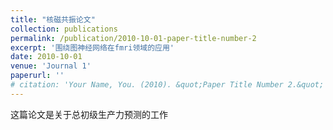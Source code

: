 ```yaml
---
title: "核磁共振论文"
collection: publications
permalink: /publication/2010-10-01-paper-title-number-2
excerpt: '围绕图神经网络在fmri领域的应用'
date: 2010-10-01
venue: 'Journal 1'
paperurl: ''
# citation: 'Your Name, You. (2010). &quot;Paper Title Number 2.&quot; <i>Journal 1</i>. 1(2).'
---
```

<!-- 
目标期刊：   Springer Nature
 Environmental Monitoring and Assessment
 期刊审稿要求： 准备好LaTeX源文件（.tex）以及所有相关的文件（如.bib参考文献文件、图片文件等）。
将所有文件（包括LaTeX源文件和图片）压缩成一个.zip档案。
提交压缩包，期刊会自行编译成PDF进行评审。
期刊专注于环境监测与评估的技术发展和数据应用，涉及监测系统设计、采样技术、数据处理、质量验收等。具体主题包括生物指标、污染指数、风险评估方法、土地利用变化监测等
研究方法偏好。资料里提到，期刊偏好实证研究、数据驱动分析，尤其是结合毒理学、流行病学数据的研究。此外，应用数学模型和GIS技术的文章也很常见。同时，强调跨学科，比如环境科学与计算机科学、农业科学的结合。
比较严格，尤其重视语言质量。有用户反馈即使内容通过，语言问题也可能导致拒稿。此外，投稿建议中提到对格式、重复率、参考文献的要求，说明期刊对稿件规范性要求高。



 期刊风格：



 -->

这篇论文是关于总初级生产力预测的工作



<!-- Recommended citation: Your Name, You. (2009). "Paper Title Number 1." <i>Journal 1</i>. 1(1). -->
